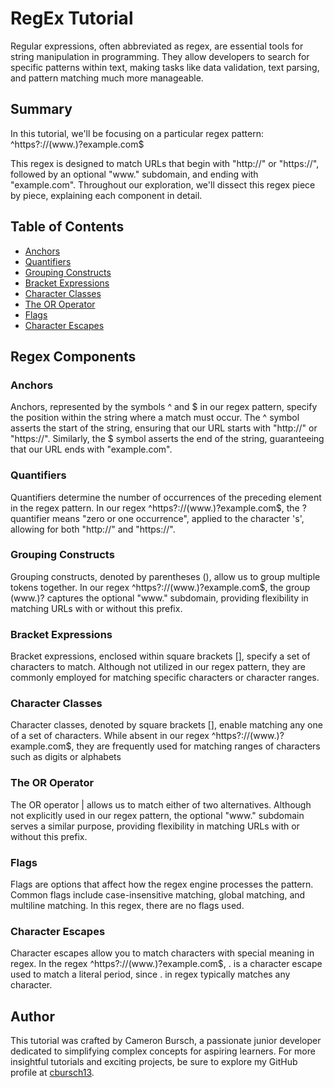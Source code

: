 # RegEx Tutorial

Regular expressions, often abbreviated as regex, are essential tools for string manipulation in programming. They allow developers to search for specific patterns within text, making tasks like data validation, text parsing, and pattern matching much more manageable.

## Summary

In this tutorial, we'll be focusing on a particular regex pattern: ^https?://(www\.)?example\.com$

This regex is designed to match URLs that begin with "http://" or "https://", followed by an optional "www." subdomain, and ending with "example.com". Throughout our exploration, we'll dissect this regex piece by piece, explaining each component in detail.

## Table of Contents

- [Anchors](#anchors)
- [Quantifiers](#quantifiers)
- [Grouping Constructs](#grouping-constructs)
- [Bracket Expressions](#bracket-expressions)
- [Character Classes](#character-classes)
- [The OR Operator](#the-or-operator)
- [Flags](#flags)
- [Character Escapes](#character-escapes)

## Regex Components

### Anchors
Anchors, represented by the symbols ^ and $ in our regex pattern, specify the position within the string where a match must occur. The ^ symbol asserts the start of the string, ensuring that our URL starts with "http://" or "https://". Similarly, the $ symbol asserts the end of the string, guaranteeing that our URL ends with "example.com".

### Quantifiers
Quantifiers determine the number of occurrences of the preceding element in the regex pattern. In our regex ^https?://(www.)?example.com$, the ? quantifier means "zero or one occurrence", applied to the character 's', allowing for both "http://" and "https://".

### Grouping Constructs
Grouping constructs, denoted by parentheses (), allow us to group multiple tokens together. In our regex ^https?://(www.)?example.com$, the group (www.)? captures the optional "www." subdomain, providing flexibility in matching URLs with or without this prefix.

### Bracket Expressions
Bracket expressions, enclosed within square brackets [], specify a set of characters to match. Although not utilized in our regex pattern, they are commonly employed for matching specific characters or character ranges.

### Character Classes
Character classes, denoted by square brackets [], enable matching any one of a set of characters. While absent in our regex ^https?://(www.)?example.com$, they are frequently used for matching ranges of characters such as digits or alphabets

### The OR Operator
The OR operator | allows us to match either of two alternatives. Although not explicitly used in our regex pattern, the optional "www." subdomain serves a similar purpose, providing flexibility in matching URLs with or without this prefix.

### Flags
Flags are options that affect how the regex engine processes the pattern. Common flags include case-insensitive matching, global matching, and multiline matching. In this regex, there are no flags used.

### Character Escapes
Character escapes allow you to match characters with special meaning in regex. In the regex ^https?://(www\.)?example\.com$, \. is a character escape used to match a literal period, since . in regex typically matches any character.

## Author
This tutorial was crafted by Cameron Bursch, a passionate junior developer dedicated to simplifying complex concepts for aspiring learners. For more insightful tutorials and exciting projects, be sure to explore my GitHub profile at [cbursch13](https://github.com/cbursch13).
